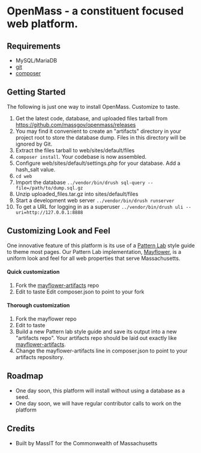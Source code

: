 # OpenMass - a constituent focused web platform.

## Requirements

* MySQL/MariaDB 
* [git](https://git-scm.com/downloads)
* [composer](https://getcomposer.org/)

## Getting Started

The following is just one way to install OpenMass. Customize to taste.

1. Get the latest code, database, and uploaded files tarball from https://github.com/massgov/openmass/releases
1. You may find it convenient to create an "artifacts" directory in your project root to store the database dump.  Files in this directory will be ignored by Git.
1. Extract the files tarball to web/sites/default/files
1. `composer install`. Your codebase is now assembled.
1. Configure web/sites/default/settings.php for your database.  Add a hash_salt value.
1. `cd web`
1. Import the database `../vendor/bin/drush sql-query --file=/path/to/dump.sql.gz`
1. Unzip uploaded_files.tar.gz into sites/default/files
1. Start a development web server `../vendor/bin/drush runserver`
1. To get a URL for logging in as a superuser `../vendor/bin/drush uli --uri=http://127.0.0.1:8888`

## Customizing Look and Feel
One innovative feature of this platform is its use of a [Pattern Lab](http://patternlab.io) style guide to theme most pages. Our Pattern Lab implementation, [Mayflower](https://github.com/massgov/mayflower), is a uniform look and feel for all web properties that serve Massachusetts. 
 
#### Quick customization
1. Fork the [mayflower-artifacts](https://github.com/massgov/mayflower-artifacts) repo
1. Edit to taste
Edit composer.json to point to your fork
 
#### Thorough customization
1. Fork the mayflower repo
1. Edit to taste
1. Build a new Pattern lab style guide and save its output into a new "artifacts repo". Your artifacts repo should be laid out exactly like [mayflower-artifacts](https://github.com/massgov/mayflower-artifacts). 
1. Change the mayflower-artifacts line in composer.json to point to your artifacts repository. 
 

## Roadmap
- One day soon, this platform will install without using a database as a seed.
- One day soon, we will have regular contributor calls to work on the platform

## Credits
- Built by MassIT for the Commonwealth of Massachusetts
